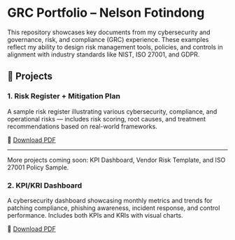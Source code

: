 # GRC Portfolio – Nelson Fotindong

This repository showcases key documents from my cybersecurity and governance, risk, and compliance (GRC) experience. These examples reflect my ability to design risk management tools, policies, and controls in alignment with industry standards like NIST, ISO 27001, and GDPR.

## 📂 Projects

### 1. Risk Register + Mitigation Plan
A sample risk register illustrating various cybersecurity, compliance, and operational risks — includes risk scoring, root causes, and treatment recommendations based on real-world frameworks.

📄 [Download PDF](./RISK%20ASSESSMENT%20TOOL%20-%20Risk%20Register.pdf)

---

More projects coming soon: KPI Dashboard, Vendor Risk Template, and ISO 27001 Policy Sample.

### 2. KPI/KRI Dashboard

A cybersecurity dashboard showcasing monthly metrics and trends for patching compliance, phishing awareness, incident response, and control performance. Includes both KPIs and KRIs with visual charts.

📄 [Download PDF](./Cybersecurity_KPI_Dashboard_NelsonFotindong.pdf)
